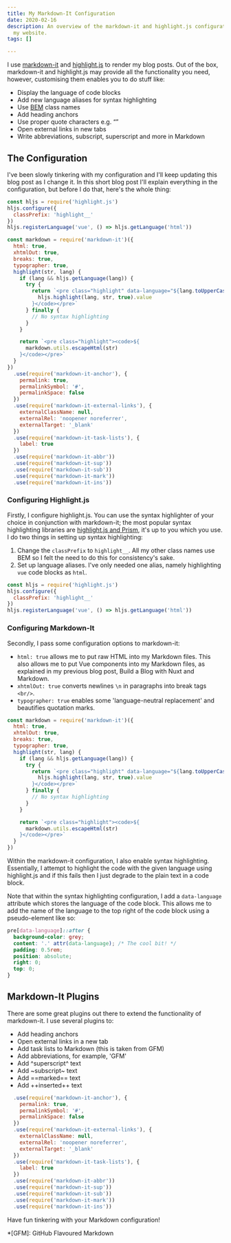 ```yaml
---
title: My Markdown-It Configuration
date: 2020-02-16
description: An overview of the markdown-it and highlight.js configurations used on
  my website.
tags: []

---
```

I use [markdown-it](https://github.com/markdown-it/markdown-it) and [highlight.js](https://highlightjs.org) to render my blog posts. Out of the box, markdown-it and highlight.js may provide all the functionality you need, however, customising them enables you to do stuff like:

- Display the language of code blocks
- Add new language aliases for syntax highlighting
- Use [BEM](http://getbem.com/naming) class names
- Add heading anchors
- Use proper quote characters e.g. “”
- Open external links in new tabs
- Write abbreviations, subscript, superscript and more in Markdown

## The Configuration

I've been slowly tinkering with my configuration and I'll keep updating this blog post as I change it. In this short blog post I'll explain everything in the configuration, but before I do that, here's the whole thing:

```js
const hljs = require('highlight.js')
hljs.configure({
  classPrefix: 'highlight__'
})
hljs.registerLanguage('vue', () => hljs.getLanguage('html'))

const markdown = require('markdown-it')({
  html: true,
  xhtmlOut: true,
  breaks: true,
  typographer: true,
  highlight(str, lang) {
    if (lang && hljs.getLanguage(lang)) {
      try {
        return `<pre class="highlight" data-language="${lang.toUpperCase()}"><code>${
          hljs.highlight(lang, str, true).value
        }</code></pre>`
      } finally {
        // No syntax highlighting
      }
    }

    return `<pre class="highlight"><code>${
      markdown.utils.escapeHtml(str)
    }</code></pre>`
  }
})
  .use(require('markdown-it-anchor'), {
    permalink: true,
    permalinkSymbol: '#',
    permalinkSpace: false
  })
  .use(require('markdown-it-external-links'), {
    externalClassName: null,
    externalRel: 'noopener noreferrer',
    externalTarget: '_blank'
  })
  .use(require('markdown-it-task-lists'), {
    label: true
  })
  .use(require('markdown-it-abbr'))
  .use(require('markdown-it-sup'))
  .use(require('markdown-it-sub'))
  .use(require('markdown-it-mark'))
  .use(require('markdown-it-ins'))
```

### Configuring Highlight.js

Firstly, I configure highlight.js. You can use the syntax highlighter of your choice in conjunction with markdown-it; the most popular syntax highlighting libraries are [highlight.js and Prism](https://github.com/search?l=JavaScript&o=desc&q=syntax+highlighting&s=stars&type=Repositories), it's up to you which you use. I do two things in setting up syntax highlighting:

1. Change the `classPrefix` to `highlight__`. All my other class names use BEM so I felt the need to do this for consistency's sake.
2. Set up language aliases. I've only needed one alias, namely highlighting `vue` code blocks as `html`.

```js
const hljs = require('highlight.js')
hljs.configure({
  classPrefix: 'highlight__'
})
hljs.registerLanguage('vue', () => hljs.getLanguage('html'))
```

### Configuring Markdown-It

Secondly, I pass some configuration options to markdown-it:

- `html: true` allows me to put raw HTML into my Markdown files. This also allows me to put Vue components into my Markdown files, as explained in my previous blog post, <nuxt-link to="/blog/build-a-blog-with-nuxt-and-markdown/">Build a Blog with Nuxt and Markdown</nuxt-link>.
- `xhtmlOut: true` converts newlines `\n` in paragraphs into break tags `<br/>`.
- `typographer: true` enables some 'language-neutral replacement' and beautifies quotation marks.

```js
const markdown = require('markdown-it')({
  html: true,
  xhtmlOut: true,
  breaks: true,
  typographer: true,
  highlight(str, lang) {
    if (lang && hljs.getLanguage(lang)) {
      try {
        return `<pre class="highlight" data-language="${lang.toUpperCase()}"><code>${
          hljs.highlight(lang, str, true).value
        }</code></pre>`
      } finally {
        // No syntax highlighting
      }
    }

    return `<pre class="highlight"><code>${
      markdown.utils.escapeHtml(str)
    }</code></pre>`
  }
})
```

Within the markdown-it configuration, I also enable syntax highlighting. Essentially, I attempt to highlight the code with the given language using highlight.js and if this fails then I just degrade to the plain text in a code block.

Note that within the syntax highlighting configuration, I add a `data-language` attribute which stores the language of the code block. This allows me to add the name of the language to the top right of the code block using a pseudo-element like so:

```css
pre[data-language]::after {
  background-color: grey;
  content: '.' attr(data-language); /* The cool bit! */
  padding: 0.5rem;
  position: absolute;
  right: 0;
  top: 0;
}
```

## Markdown-It Plugins

There are some great plugins out there to extend the functionality of markdown-it. I use several plugins to:

- Add heading anchors
- Open external links in a new tab
- Add task lists to Markdown (this is taken from GFM)
- Add abbreviations, for example, 'GFM'
- Add ^superscript^ text
- Add ~subscript~ text
- Add ==marked== text
- Add ++inserted++ text

```js
  .use(require('markdown-it-anchor'), {
    permalink: true,
    permalinkSymbol: '#',
    permalinkSpace: false
  })
  .use(require('markdown-it-external-links'), {
    externalClassName: null,
    externalRel: 'noopener noreferrer',
    externalTarget: '_blank'
  })
  .use(require('markdown-it-task-lists'), {
    label: true
  })
  .use(require('markdown-it-abbr'))
  .use(require('markdown-it-sup'))
  .use(require('markdown-it-sub'))
  .use(require('markdown-it-mark'))
  .use(require('markdown-it-ins'))
```

Have fun tinkering with your Markdown configuration!

*[GFM]: GitHub Flavoured Markdown